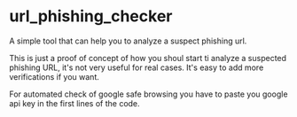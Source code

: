 # url_phishing_checker
A simple tool that can help you to analyze a suspect phishing url.

This is just a proof of concept of how you shoul start ti analyze a suspected phishing URL, it's not very useful for real cases.
It's easy to add more verifications if you want.

For automated check of google safe browsing you have to paste you google api key in the first lines of the code.
